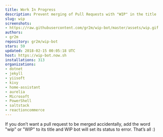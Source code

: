 ```yaml
---
title: Work In Progress
description: Prevent merging of Pull Requests with "WIP" in the title
slug: wip
screenshots:
- https://raw.githubusercontent.com/gr2m/wip-bot/master/assets/wip.gif
authors:
- gr2m
repository: gr2m/wip-bot
stars: 59
updated: 2018-02-15 00:05:18 UTC
host: https://wip-bot.now.sh
installations: 313
organizations:
- dotnet
- jekyll
- yiisoft
- kivy
- home-assistant
- aurelia
- Microsoft
- PowerShell
- saltstack
- reactioncommerce
---
```


If you don’t want a pull request to be merged accidentally, add the word "wip" or "WIP" to its title and WIP bot will set its status to error. That’s all :)
